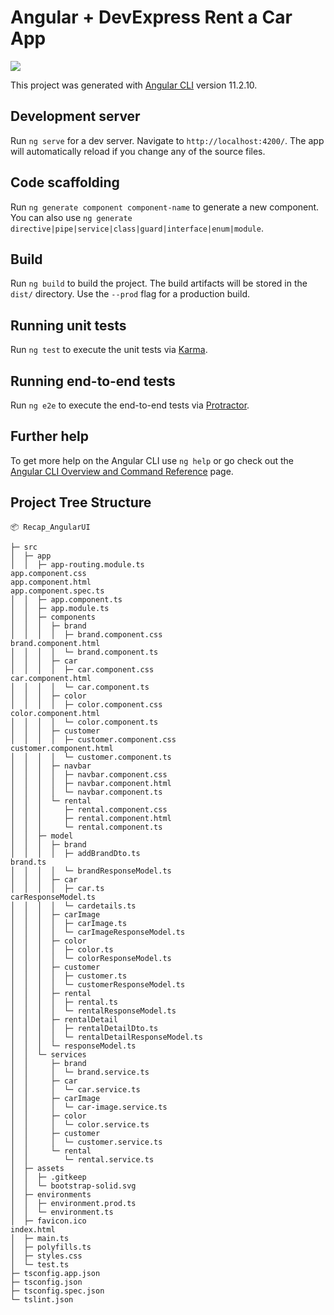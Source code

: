 # Angular + DevExpress Rent a Car App

[<img src="https://github.com/ouzdev/Recap_AngularUI/blob/master/readme-image.png?raw=true">](http://google.com.au/)


This project was generated with [Angular CLI](https://github.com/angular/angular-cli) version 11.2.10.

## Development server

Run `ng serve` for a dev server. Navigate to `http://localhost:4200/`. The app will automatically reload if you change any of the source files.

## Code scaffolding

Run `ng generate component component-name` to generate a new component. You can also use `ng generate directive|pipe|service|class|guard|interface|enum|module`.

## Build

Run `ng build` to build the project. The build artifacts will be stored in the `dist/` directory. Use the `--prod` flag for a production build.

## Running unit tests

Run `ng test` to execute the unit tests via [Karma](https://karma-runner.github.io).

## Running end-to-end tests

Run `ng e2e` to execute the end-to-end tests via [Protractor](http://www.protractortest.org/).

## Further help

To get more help on the Angular CLI use `ng help` or go check out the [Angular CLI Overview and Command Reference](https://angular.io/cli) page.

## Project Tree Structure 
```
📦 Recap_AngularUI

├─ src
│  ├─ app
│  │  ├─ app-routing.module.ts
app.component.css
app.component.html
app.component.spec.ts
│  │  ├─ app.component.ts
│  │  ├─ app.module.ts
│  │  ├─ components
│  │  │  ├─ brand
│  │  │  │  ├─ brand.component.css
brand.component.html
│  │  │  │  └─ brand.component.ts
│  │  │  ├─ car
│  │  │  │  ├─ car.component.css
car.component.html
│  │  │  │  └─ car.component.ts
│  │  │  ├─ color
│  │  │  │  ├─ color.component.css
color.component.html
│  │  │  │  └─ color.component.ts
│  │  │  ├─ customer
│  │  │  │  ├─ customer.component.css
customer.component.html
│  │  │  │  └─ customer.component.ts
│  │  │  ├─ navbar
│  │  │  │  ├─ navbar.component.css
│  │  │  │  ├─ navbar.component.html
│  │  │  │  └─ navbar.component.ts
│  │  │  └─ rental
│  │  │     ├─ rental.component.css
│  │  │     ├─ rental.component.html
│  │  │     └─ rental.component.ts
│  │  ├─ model
│  │  │  ├─ brand
│  │  │  │  ├─ addBrandDto.ts
brand.ts
│  │  │  │  └─ brandResponseModel.ts
│  │  │  ├─ car
│  │  │  │  ├─ car.ts
carResponseModel.ts
│  │  │  │  └─ cardetails.ts
│  │  │  ├─ carImage
│  │  │  │  ├─ carImage.ts
│  │  │  │  └─ carImageResponseModel.ts
│  │  │  ├─ color
│  │  │  │  ├─ color.ts
│  │  │  │  └─ colorResponseModel.ts
│  │  │  ├─ customer
│  │  │  │  ├─ customer.ts
│  │  │  │  └─ customerResponseModel.ts
│  │  │  ├─ rental
│  │  │  │  ├─ rental.ts
│  │  │  │  └─ rentalResponseModel.ts
│  │  │  ├─ rentalDetail
│  │  │  │  ├─ rentalDetailDto.ts
│  │  │  │  └─ rentalDetailResponseModel.ts
│  │  │  └─ responseModel.ts
│  │  └─ services
│  │     ├─ brand
│  │     │  └─ brand.service.ts
│  │     ├─ car
│  │     │  └─ car.service.ts
│  │     ├─ carImage
│  │     │  └─ car-image.service.ts
│  │     ├─ color
│  │     │  └─ color.service.ts
│  │     ├─ customer
│  │     │  └─ customer.service.ts
│  │     └─ rental
│  │        └─ rental.service.ts
│  ├─ assets
│  │  ├─ .gitkeep
│  │  └─ bootstrap-solid.svg
│  ├─ environments
│  │  ├─ environment.prod.ts
│  │  └─ environment.ts
│  ├─ favicon.ico
index.html
│  ├─ main.ts
│  ├─ polyfills.ts
│  ├─ styles.css
│  └─ test.ts
├─ tsconfig.app.json
├─ tsconfig.json
├─ tsconfig.spec.json
└─ tslint.json
```
